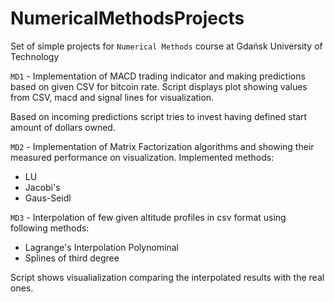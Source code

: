 # NumericalMethodsProjects

Set of simple projects for `Numerical Methods` course at Gdańsk University of Technology

`MD1` - Implementation of MACD trading indicator and making predictions based on given CSV for bitcoin rate.
Script displays plot showing values from CSV, macd and signal lines for visualization.

Based on incoming predictions script tries to invest having defined start amount of dollars owned.

`MD2` - Implementation of Matrix Factorization algorithms and showing their measured performance on visualization.
Implemented methods:
- LU
- Jacobi's
- Gaus-Seidl

`MD3` - Interpolation of few given altitude profiles in csv format using following methods:
- Lagrange's Interpolation Polynominal 
- Splines of third degree

Script shows visualialization comparing the interpolated results with the real ones.
